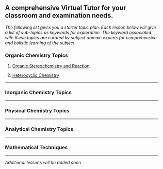

## A comprehensive Virtual Tutor for your classroom and examination needs.

*The following list gives you a starter topic plan. Each lesson below will give a list of sub-topics as keywords for exploration. The keyword associated with these topics are curated by subject domain experts for comprehensive and holistic learning of the subject*

### Organic Chemistry Topics

1. [Organic Stereochemistry and Reaction](lesson1)

2. [Heterocyclic Chemistry](lesson2)

---

### Inorganic Chemistry Topics

---

### Physical Chemistry Topics

---

### Analytical Chemistry Topics

---

### Mathematical Techniques

---

*Additional lessons will be added soon*
